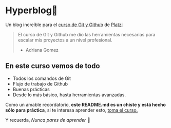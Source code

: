 # Hyperblog💚
Un blog increíble para el [curso de Git y Github](https://platzi.com/clases/git-github/ "curso de Git y Github") de [Platzi](https://platzi.com/ "Platzi")
>El curso de Git y Github me dio las herramientas necesarias para escalar mis proyectos a un nivel profesional.
> * Adriana Gomez

## En este curso vemos de todo
* Todos los comandos de Git
* Flujo de trabajo de Github
* Buenas prácticas
* Desde lo más básico, hasta herramientas avanzadas.

Como un amable recordatorio, **este README.md es un chiste y está hecho sólo para práctica**, si te interesa aprender esto, [toma el curso.](https://platzi.com/clases/git-github/ "toma el curso.")

Y recuerda, *Nunca pares de aprender* 🚀


